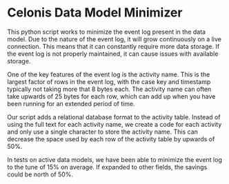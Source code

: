 # Celonis Data Model Minimizer

This python script works to minimize the event log present in the data model. Due to the nature of the event log, it will grow continuously on a live connection. This means that it can constantly require more data storage. If the event log is not properly maintained, it can cause issues with available storage.

One of the key features of the event log is the activity name. This is the largest factor of rows in the event log, with the case key and timestamp typically not taking more that 8 bytes each. The activity name can often take upwards of 25 bytes for each row, which can add up when you have been running for an extended period of time.

Our script adds a relational database format to the activity table. Instead of using the full text for each activity name, we create a code for each activity and only use a single character to store the activity name. This can decrease the space used by each row of the activity table by upwards of 50%.

In tests on active data models, we have been able to minimize the event log to the tune of 15% on average. If expanded to other fields, the savings could be north of 50%. 
